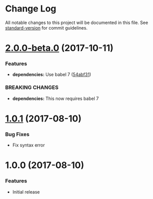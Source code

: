 # Change Log

All notable changes to this project will be documented in this file. See [standard-version](https://github.com/conventional-changelog/standard-version) for commit guidelines.

<a name="2.0.0-beta.0"></a>
# [2.0.0-beta.0](https://github.com/researchgate/babel-preset-rg/compare/v1.0.1...v2.0.0-beta.0) (2017-10-11)


### Features

* **dependencies:** Use babel 7 ([54abf31](https://github.com/researchgate/babel-preset-rg/commit/54abf31))


### BREAKING CHANGES

* **dependencies:** This now requires babel 7


<a name="1.0.1"></a>
# [1.0.1](https://github.com/researchgate/babel-preset-rg/compare/v1.0.0...v1.0.1) (2017-08-10)


### Bug Fixes

* Fix syntax error


<a name="1.0.0"></a>
# 1.0.0 (2017-08-10)


### Features

* Initial release
